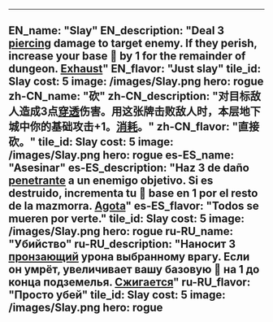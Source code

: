 ---

EN_name: "Slay"
EN_description: "Deal 3 <u>piercing</u> damage to target enemy. If they perish, increase your base 🔸 by 1 for the remainder of dungeon.  <u>Exhaust</u>"
EN_flavor: "Just slay"
tile_id: Slay
cost: 5
image: /images/Slay.png
hero: rogue
zh-CN_name: "砍"
zh-CN_description: "对目标敌人造成3点<u>穿透</u>伤害。用这张牌击败敌人时，本层地下城中你的基础攻击+1。<u>消耗</u>。"
zh-CN_flavor: "直接砍。"
tile_id: Slay
cost: 5
image: /images/Slay.png
hero: rogue
es-ES_name: "Asesinar"
es-ES_description: "Haz 3 de daño <u>penetrante</u> a un enemigo objetivo. Si es destruido, incrementa tu 🔸 base en 1 por el resto de la mazmorra. <u>Agota</u>"
es-ES_flavor: "Todos se mueren por verte."
tile_id: Slay
cost: 5
image: /images/Slay.png
hero: rogue
ru-RU_name: "Убийство"
ru-RU_description: "Наносит 3 <u>пронзающий</u> урона выбранному врагу. Если он умрёт, увеличивает вашу базовую 🔸 на 1 до конца подземелья. <u>Сжигается</u>"
ru-RU_flavor: "Просто убей"
tile_id: Slay
cost: 5
image: /images/Slay.png
hero: rogue
---